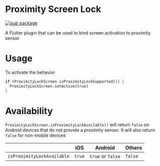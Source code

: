 # Proximity Screen Lock

[![pub package](https://img.shields.io/pub/v/proximity_screen_lock.svg)](https://pub.dartlang.org/packages/proximity_screen_lock)

A Flutter plugin that can be used to bind screen activation to proximity sensor

# Usage

To activate the behavior

```dart
if (ProximityLockScreen.isProximityLockSupported()) {
  ProximityLockScreen.setActive(true)
}
```

# Availability

`ProximityLockScreen.isProximityLockAvailable()` will return `false` on Android devices that do not provide a proximity sensor.
It will also return `false` for non-mobile devices

|                            | iOS   | Android | Others     |
|----------------------------|-------|---------|-------------|
| `isProximityLockAvailable` |  `true`   | `true` or `false`       | `false` |


